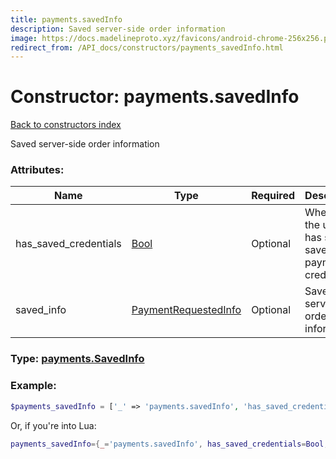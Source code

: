 ```yaml
---
title: payments.savedInfo
description: Saved server-side order information
image: https://docs.madelineproto.xyz/favicons/android-chrome-256x256.png
redirect_from: /API_docs/constructors/payments_savedInfo.html
---
```

# Constructor: payments.savedInfo  
[Back to constructors index](index.md)



Saved server-side order information

### Attributes:

| Name     |    Type       | Required | Description |
|----------|---------------|----------|-------------|
|has\_saved\_credentials|[Bool](../types/Bool.md) | Optional|Whether the user has some saved payment credentials|
|saved\_info|[PaymentRequestedInfo](../types/PaymentRequestedInfo.md) | Optional|Saved server-side order information|



### Type: [payments.SavedInfo](../types/payments.SavedInfo.md)


### Example:

```php
$payments_savedInfo = ['_' => 'payments.savedInfo', 'has_saved_credentials' => Bool, 'saved_info' => PaymentRequestedInfo];
```  


Or, if you're into Lua:

```lua
payments_savedInfo={_='payments.savedInfo', has_saved_credentials=Bool, saved_info=PaymentRequestedInfo}

```


